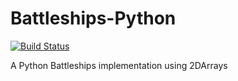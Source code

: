 # Battleships-Python
[![Build Status](https://travis-ci.org/MarleyPlant/Battleships-Python.svg?branch=master)](https://travis-ci.org/MarleyPlant/Battleships-Python)


A Python Battleships implementation using 2DArrays
